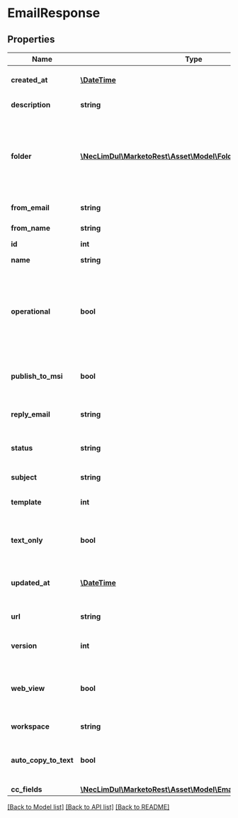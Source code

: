 # EmailResponse

## Properties
Name | Type | Description | Notes
------------ | ------------- | ------------- | -------------
**created_at** | [**\DateTime**](\DateTime.md) | Datetime the asset was created | [optional] 
**description** | **string** | Description of the asset | [optional] 
**folder** | [**\NecLimDul\MarketoRest\Asset\Model\Folder**](Folder.md) | JSON representation of parent folder, with members &#39;id&#39;, and &#39;type&#39; which may be &#39;Folder&#39; or &#39;Program&#39; | 
**from_email** | **string** | From-address of the Email | 
**from_name** | **string** | From-name of the Email | 
**id** | **int** | Id of the asset | [optional] 
**name** | **string** | Name of the asset | [optional] 
**operational** | **bool** | Whether the email is operational.  Operational emails bypass unsubscribe status.  Defaults to false | 
**publish_to_msi** | **bool** | Whether the email is published to Marketo Sales Insight | 
**reply_email** | **string** | Reply-To address of the Email | 
**status** | **string** | Status filter for draft or approved versions | 
**subject** | **string** | Subject Line of the Email | 
**template** | **int** | Id of the parent template | 
**text_only** | **bool** | Setting to include text-only version of email when sent | 
**updated_at** | [**\DateTime**](\DateTime.md) | Datetime the asset was most recently updated | [optional] 
**url** | **string** | Url of the asset in the Marketo UI | [optional] 
**version** | **int** | The type version of the email | [optional] 
**web_view** | **bool** | Whether &#39;View as Webpage&#39; function is enabled for the email | 
**workspace** | **string** | Name of the workspace | [optional] 
**auto_copy_to_text** | **bool** | Setting to automatically copy HTML version to Text version | 
**cc_fields** | [**\NecLimDul\MarketoRest\Asset\Model\EmailResponseCCFields[]**](EmailResponseCCFields.md) |  | [optional] 

[[Back to Model list]](../README.md#documentation-for-models) [[Back to API list]](../README.md#documentation-for-api-endpoints) [[Back to README]](../README.md)


